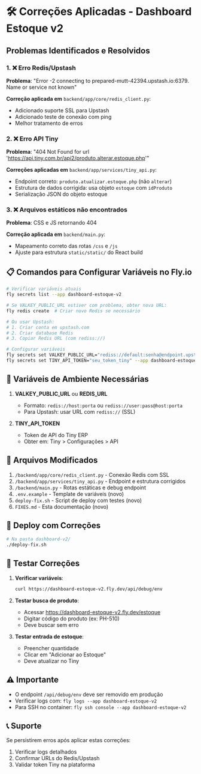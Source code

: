 # 🛠️ Correções Aplicadas - Dashboard Estoque v2

## Problemas Identificados e Resolvidos

### 1. ❌ Erro Redis/Upstash
**Problema**: "Error -2 connecting to prepared-mutt-42394.upstash.io:6379. Name or service not known"

**Correção aplicada em** `backend/app/core/redis_client.py`:
- Adicionado suporte SSL para Upstash
- Adicionado teste de conexão com ping
- Melhor tratamento de erros

### 2. ❌ Erro API Tiny
**Problema**: "404 Not Found for url 'https://api.tiny.com.br/api2/produto.alterar.estoque.php'"

**Correções aplicadas em** `backend/app/services/tiny_api.py`:
- Endpoint correto: `produto.atualizar.estoque.php` (não `alterar`)
- Estrutura de dados corrigida: usa objeto `estoque` com `idProduto`
- Serialização JSON do objeto estoque

### 3. ❌ Arquivos estáticos não encontrados
**Problema**: CSS e JS retornando 404

**Correção aplicada em** `backend/main.py`:
- Mapeamento correto das rotas `/css` e `/js`
- Ajuste para estrutura `static/static/` do React build

## 📋 Comandos para Configurar Variáveis no Fly.io

```bash
# Verificar variáveis atuais
fly secrets list --app dashboard-estoque-v2

# Se VALKEY_PUBLIC_URL estiver com problema, obter nova URL:
fly redis create  # Criar novo Redis se necessário

# Ou usar Upstash:
# 1. Criar conta em upstash.com
# 2. Criar database Redis
# 3. Copiar Redis URL (com rediss://)

# Configurar variáveis
fly secrets set VALKEY_PUBLIC_URL="rediss://default:senha@endpoint.upstash.io:porta" --app dashboard-estoque-v2
fly secrets set TINY_API_TOKEN="seu_token_tiny" --app dashboard-estoque-v2
```

## 🔧 Variáveis de Ambiente Necessárias

1. **VALKEY_PUBLIC_URL** ou **REDIS_URL**
   - Formato: `redis://host:porta` ou `rediss://user:pass@host:porta`
   - Para Upstash: usar URL com `rediss://` (SSL)

2. **TINY_API_TOKEN**
   - Token de API do Tiny ERP
   - Obter em: Tiny > Configurações > API

## 📁 Arquivos Modificados

1. `/backend/app/core/redis_client.py` - Conexão Redis com SSL
2. `/backend/app/services/tiny_api.py` - Endpoint e estrutura corrigidos
3. `/backend/main.py` - Rotas estáticas e debug endpoint
4. `.env.example` - Template de variáveis (novo)
5. `deploy-fix.sh` - Script de deploy com testes (novo)
6. `FIXES.md` - Esta documentação (novo)

## 🚀 Deploy com Correções

```bash
# Na pasta dashboard-v2/
./deploy-fix.sh
```

## 🧪 Testar Correções

1. **Verificar variáveis**:
   ```bash
   curl https://dashboard-estoque-v2.fly.dev/api/debug/env
   ```

2. **Testar busca de produto**:
   - Acessar https://dashboard-estoque-v2.fly.dev/estoque
   - Digitar código do produto (ex: PH-510)
   - Deve buscar sem erro

3. **Testar entrada de estoque**:
   - Preencher quantidade
   - Clicar em "Adicionar ao Estoque"
   - Deve atualizar no Tiny

## ⚠️ Importante

- O endpoint `/api/debug/env` deve ser removido em produção
- Verificar logs com: `fly logs --app dashboard-estoque-v2`
- Para SSH no container: `fly ssh console --app dashboard-estoque-v2`

## 📞 Suporte

Se persistirem erros após aplicar estas correções:
1. Verificar logs detalhados
2. Confirmar URLs do Redis/Upstash
3. Validar token Tiny na plataforma
